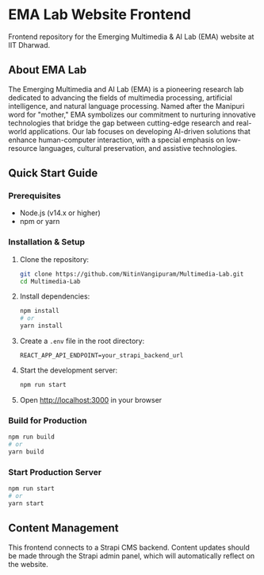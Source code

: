 # EMA Lab Website Frontend

Frontend repository for the Emerging Multimedia & AI Lab (EMA) website at IIT Dharwad.

## About EMA Lab

The Emerging Multimedia and AI Lab (EMA) is a pioneering research lab dedicated to advancing the fields of multimedia processing, artificial intelligence, and natural language processing. Named after the Manipuri word for "mother," EMA symbolizes our commitment to nurturing innovative technologies that bridge the gap between cutting-edge research and real-world applications. Our lab focuses on developing AI-driven solutions that enhance human-computer interaction, with a special emphasis on low-resource languages, cultural preservation, and assistive technologies.

## Quick Start Guide

### Prerequisites

- Node.js (v14.x or higher)
- npm or yarn

### Installation & Setup

1. Clone the repository:
   ```bash
   git clone https://github.com/NitinVangipuram/Multimedia-Lab.git
   cd Multimedia-Lab
   ```

2. Install dependencies:
   ```bash
   npm install
   # or
   yarn install
   ```

3. Create a `.env` file in the root directory:
   ```
   REACT_APP_API_ENDPOINT=your_strapi_backend_url
     ```

4. Start the development server:
   ```bash
   npm run start
   ```

5. Open [http://localhost:3000](http://localhost:3000) in your browser

### Build for Production

```bash
npm run build
# or
yarn build
```

### Start Production Server

```bash
npm run start
# or
yarn start
```

## Content Management

This frontend connects to a Strapi CMS backend. Content updates should be made through the Strapi admin panel, which will automatically reflect on the website.
